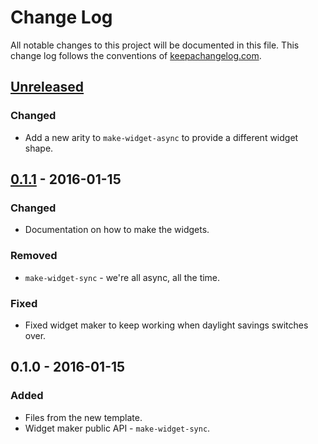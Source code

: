 # Change Log
All notable changes to this project will be documented in this file. This change log follows the conventions of [keepachangelog.com](http://keepachangelog.com/).

## [Unreleased][unreleased]
### Changed
- Add a new arity to `make-widget-async` to provide a different widget shape.

## [0.1.1] - 2016-01-15
### Changed
- Documentation on how to make the widgets.

### Removed
- `make-widget-sync` - we're all async, all the time.

### Fixed
- Fixed widget maker to keep working when daylight savings switches over.

## 0.1.0 - 2016-01-15
### Added
- Files from the new template.
- Widget maker public API - `make-widget-sync`.

[unreleased]: https://github.com/your-name/hackerranck/compare/0.1.1...HEAD
[0.1.1]: https://github.com/your-name/hackerranck/compare/0.1.0...0.1.1
